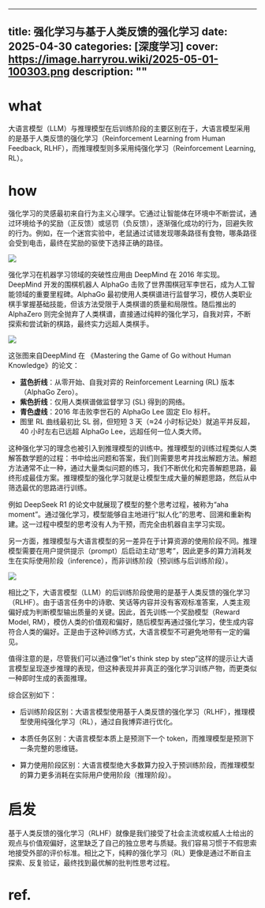 
---
title: 强化学习与基于人类反馈的强化学习
date: 2025-04-30
categories: [深度学习]
cover: https://image.harryrou.wiki/2025-05-01-100303.png
description: ""
---

# what

大语言模型（LLM）与推理模型在后训练阶段的主要区别在于，大语言模型采用的是基于人类反馈的强化学习（Reinforcement Learning from Human Feedback, RLHF），而推理模型则多采用纯强化学习（Reinforcement Learning, RL）。

# how

强化学习的灵感最初来自行为主义心理学。它通过让智能体在环境中不断尝试，通过环境给予的奖励（正反馈）或惩罚（负反馈），逐渐强化成功的行为，回避失败的行为。例如，在一个迷宫实验中，老鼠通过试错发现哪条路径有食物，哪条路径会受到电击，最终在奖励的驱使下选择正确的路径。

![](https://image.harryrou.wiki/2025-05-01-100303.png)

强化学习在机器学习领域的突破性应用由 DeepMind 在 2016 年实现。DeepMind 开发的围棋机器人 AlphaGo 击败了世界围棋冠军李世石，成为人工智能领域的重要里程碑。AlphaGo 最初使用人类棋谱进行监督学习，模仿人类职业棋手掌握基础技能，但该方法受限于人类棋谱的质量和局限性。随后推出的 AlphaZero 则完全抛弃了人类棋谱，直接通过纯粹的强化学习，自我对弈，不断探索和尝试新的棋路，最终实力远超人类棋手。

![](https://image.harryrou.wiki/2025-04-30-142051.png)

这张图来自DeepMind 在 《Mastering the Game of Go without Human Knowledge》的论文：
- **蓝色折线**：从零开始、自我对弈的 Reinforcement Learning (RL) 版本（AlphaGo Zero）。
- **紫色折线**：仅用人类棋谱做监督学习 (SL) 得到的网络。
- **青色虚线**：2016 年击败李世石的 AlphaGo Lee 固定 Elo 标杆。  
- 图里 RL 曲线最初比 SL 弱，但短短 3 天（≈24 小时标记处）就追平并反超，40 小时左右已远超 AlphaGo Lee，远超任何一位人类大师。

这种强化学习的理念也被引入到推理模型的训练中。推理模型的训练过程类似人类解答数学题的过程：书中给出问题和答案，我们则需要思考并找出解题方法。解题方法通常不止一种，通过大量类似问题的练习，我们不断优化和完善解题思路，最终形成最佳方案。推理模型的强化学习就是让模型生成大量的解题思路，然后从中筛选最优的思路进行训练。

例如 DeepSeek R1 的论文中就展现了模型的整个思考过程，被称为“aha moment”。通过强化学习，模型能够自主地进行“拟人化”的思考、回溯和重新构建。这一过程中模型的思考没有人为干预，而完全由机器自主学习实现。



另一方面，推理模型与大语言模型的另一差异在于计算资源的使用阶段不同。推理模型需要在用户提供提示（prompt）后启动主动“思考”，因此更多的算力消耗发生在实际使用阶段（inference），而非训练阶段（预训练与后训练阶段）。

![](https://image.harryrou.wiki/2025-01-27-062445.jpg)

相比之下，大语言模型（LLM）的后训练阶段使用的是基于人类反馈的强化学习（RLHF）。由于语言任务中的诗歌、笑话等内容并没有客观标准答案，人类主观偏好成为判断模型输出质量的关键。因此，首先训练一个奖励模型（Reward Model, RM），模仿人类的价值观和偏好，随后模型再通过强化学习，使生成内容符合人类的偏好。正是由于这种训练方式，大语言模型不可避免地带有一定的偏见。


值得注意的是，尽管我们可以通过像“let's think step by step”这样的提示让大语言模型呈现逐步推理的表现，但这种表现并非真正的强化学习训练产物，而更类似一种即时生成的表面推理。

综合区别如下：

- 后训练阶段区别：大语言模型使用基于人类反馈的强化学习（RLHF），推理模型使用纯强化学习（RL），通过自我博弈进行优化。
    
- 本质任务区别：大语言模型本质上是预测下一个 token，而推理模型是预测下一条完整的思维链。
    
- 算力使用阶段区别：大语言模型绝大多数算力投入于预训练阶段，而推理模型的算力更多消耗在实际用户使用阶段（推理阶段）。
# 启发

基于人类反馈的强化学习（RLHF）就像是我们接受了社会主流或权威人士给出的观点与价值观偏好，这里缺乏了自己的独立思考与质疑。我们容易习惯于不假思索地接受外部的评价标准。相比之下，纯粹的强化学习（RL）更像是通过不断自主探索、反复验证，最终找到最优解的批判性思考过程。

# ref. 